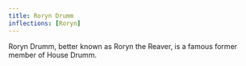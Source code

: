 ```yaml
---
title: Roryn Drumm
inflections: [Roryn]
---
```


Roryn Drumm, better known as Roryn the Reaver, is a famous former member of House Drumm. 


